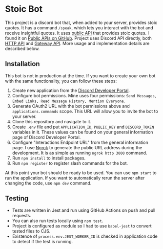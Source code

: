 # Stoic Bot

This project is a discord bot that, when added to your server, provides stoic quotes. 
It has a command `/speak`, which lets you interact with the bot and receive insightful quotes. 
It uses [public API](https://api.themotivate365.com/stoic-quote) that provides stoic quotes. 
I found it on [Public APIs on GitHub](https://github.com/public-apis/public-apis). 
Project uses Discord API directly, both [HTTP API](https://discord.com/developers/docs/reference#http-api) 
and [Gateway API](https://discord.com/developers/docs/reference#http-api). 
More usage and implementation details are described below.

## Installation

This bot is not in production at the time. If you want to create your own bot with the same functionality, 
you can follow these steps:

1. Create new application from the [Discord Developer Portal](https://discord.com/developers/applications).
2. Configure bot permissions. Mine uses four permissions: `Send Messages, Embed Links, Read Message History, Mention Everyone`.
3. Generate OAuth2 URL with the bot permissions above and `applications.commands` scope. This URL will allow you to invite the bot to your server.
4. Clone this repository and navigate to it.
5. Create `.env` file and put `APPLICATION_ID`, `PUBLIC_KEY` and `DISCORD_TOKEN` variables in it. These values can be found on your general information page of Discord Developer Portal.
6. Configure "Interactions Endpoint URL" from the general information page. I use [Ngrok](https://ngrok.com/) to generate the public URL address during the development. It is as simple as running `ngrok http 3000` command.
8. Run `npm install` to install packages.
9. Run `npm register` to register slash commands for the bot.

At this point your bot should be ready to be used. You can use `npm start` to run the application. 
If you want to automatically rerun the server after changing the code, use `npm dev` command.

## Testing

- Tests are written in Jest and run using GitHub Actions on push and pull requests.
- You can also run tests locally using `npm test`.
- Project is configured as module so I had to use `babel-jest` to convert tested files to CJS.
- Existence of `process.env.JEST_WORKER_ID` is checked in application code to detect if the test is running.


